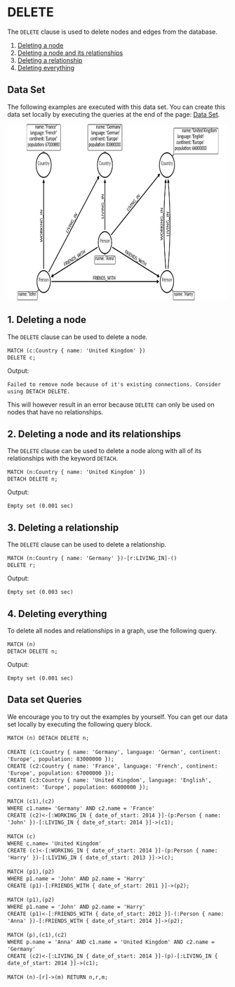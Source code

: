 # DELETE

The `DELETE` clause is used to delete nodes and edges from the database.

1. [Deleting a node](#1-deleting-a-node)
2. [Deleting a node and its relationships](#2-deleting-a-node-and-its-relationships)
3. [Deleting a relationship](#3-deleting-a-relationship)
4. [Deleting everything](#4-deleting-everything)

## Data Set

The following examples are executed with this data set. You can create this data set 
locally by executing the queries at the end of the page: [Data Set](#data-set-queries).

<img src="https://raw.githubusercontent.com/g-despot/images/master/data_set.png" height=400 />

## 1. Deleting a node

The `DELETE` clause can be used to delete a node.

```opencypher
MATCH (c:Country { name: 'United Kingdom' })
DELETE c;
```

Output:
```
Failed to remove node because of it's existing connections. Consider using DETACH DELETE.
```

This will however result in an error because `DELETE` can only be used on nodes that have no relationships.

## 2. Deleting a node and its relationships

The `DELETE` clause can be used to delete a node along with all of its relationships with the keyword `DETACH`.

```opencypher
MATCH (n:Country { name: 'United Kingdom' })
DETACH DELETE n;
```

Output:
```
Empty set (0.001 sec)
```

## 3. Deleting a relationship

The `DELETE` clause can be used to delete a relationship.

```opencypher
MATCH (n:Country { name: 'Germany' })-[r:LIVING_IN]-()
DELETE r;
```

Output:
```
Empty set (0.003 sec)
```

## 4. Deleting everything

To delete all nodes and relationships in a graph, use the following query.

```opencypher
MATCH (n)
DETACH DELETE n;
```

Output:
```
Empty set (0.001 sec)
```

## Data set Queries

We encourage you to try out the examples by yourself.
You can get our data set locally by executing the following query block.

```openCypher
MATCH (n) DETACH DELETE n;

CREATE (c1:Country { name: 'Germany', language: 'German', continent: 'Europe', population: 83000000 });
CREATE (c2:Country { name: 'France', language: 'French', continent: 'Europe', population: 67000000 });
CREATE (c3:Country { name: 'United Kingdom', language: 'English', continent: 'Europe', population: 66000000 });

MATCH (c1),(c2)
WHERE c1.name= 'Germany' AND c2.name = 'France'
CREATE (c2)<-[:WORKING_IN { date_of_start: 2014 }]-(p:Person { name: 'John' })-[:LIVING_IN { date_of_start: 2014 }]->(c1);

MATCH (c)
WHERE c.name= 'United Kingdom'
CREATE (c)<-[:WORKING_IN { date_of_start: 2014 }]-(p:Person { name: 'Harry' })-[:LIVING_IN { date_of_start: 2013 }]->(c);

MATCH (p1),(p2)
WHERE p1.name = 'John' AND p2.name = 'Harry'
CREATE (p1)-[:FRIENDS_WITH { date_of_start: 2011 }]->(p2);

MATCH (p1),(p2)
WHERE p1.name = 'John' AND p2.name = 'Harry'
CREATE (p1)<-[:FRIENDS_WITH { date_of_start: 2012 }]-(:Person { name: 'Anna' })-[:FRIENDS_WITH { date_of_start: 2014 }]->(p2);

MATCH (p),(c1),(c2)
WHERE p.name = 'Anna' AND c1.name = 'United Kingdom' AND c2.name = 'Germany'
CREATE (c2)<-[:LIVING_IN { date_of_start: 2014 }]-(p)-[:LIVING_IN { date_of_start: 2014 }]->(c1);

MATCH (n)-[r]->(m) RETURN n,r,m;
```